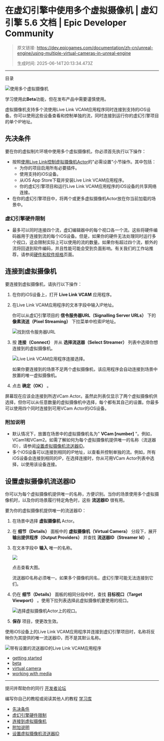 # 在虚幻引擎中使用多个虚拟摄像机 | 虚幻引擎 5.6 文档 | Epic Developer Community

> 原文链接: https://dev.epicgames.com/documentation/zh-cn/unreal-engine/using-multiple-virtual-cameras-in-unreal-engine
> 
> 生成时间: 2025-06-14T20:13:34.473Z

---

目录

![使用多个虚拟摄像机](https://dev.epicgames.com/community/api/documentation/image/d0563a02-e080-4e0f-b28b-9b2f7e04df26?resizing_type=fill&width=1920&height=335)

学习使用此**Beta**功能，但在发布产品中需要谨慎使用。

虚拟摄像机支持多个流使用Live Link VCAM应用程序同时连接到支持的iOS设备。你可以使用这些设备查看和控制单独的流，同时连接到运行你的虚幻引擎项目的单个IP地址。

## 先决条件

要在你的虚拟制片环境中使用多个虚拟摄像机，你必须首先执行以下操作：

-   按照[使用Live Link控制虚拟摄像机Actor](/documentation/zh-cn/unreal-engine/controlling-a-virtual-camera-actor-using-live-link-in-unreal-engine)的"必需设置"小节操作。其中包括：
    -   为你的项目启用所有必要插件。
    -   使用支持的iOS设备。
    -   从iOS App Store下载并安装Live Link VCAM应用程序。
    -   你的虚幻引擎项目和运行Live Link VCAM应用程序的iOS设备的共享网络连接。
-   在你的虚幻引擎项目中，将两个或更多虚拟摄像机Actor放在你当前加载的场景中。

### 虚幻引擎硬件限制

-   最多可以同时连接四个流，虚幻编辑器中的每个视口各一个流。这些将硬件编码器用于连接到流的每个iOS设备。但是，如果你的硬件无法处理同时运行多个视口，这会限制实际上可以使用的流的数量。如果你有超过四个流，额外的流将回退到软件编码，并且性能可能会受到负面影响。有关我们的工作站推荐，请参阅[硬件和软件规格](/documentation/404)页面。

## 连接到虚拟摄像机

要连接到虚拟摄像机，请执行以下操作：

1.  在你的iOS设备上，打开 **Live Link VCAM** 应用程序。
2.  在Live Link VCAM应用程序的文本字段中输入IP地址。
    
    你可以从虚幻引擎项目的 **信令服务器URL（Signalling Server URLs）** 下的 **像素流送（Pixel Streaming）** 下拉菜单中检索IP地址。
    
    ![找到信令服务器URL](https://d1iv7db44yhgxn.cloudfront.net/documentation/images/0497befc-4851-44e6-ab40-fec4f39c2f8e/signalling-server-urls.png)
    
3.  按 **连接（Connect）** 并从 **选择流送器（Select Streamer）** 列表中选择你想连接到的虚拟摄像机。
    
    ![Live Link VCAM应用程序连接选择。](https://d1iv7db44yhgxn.cloudfront.net/documentation/images/2b4fc67a-7e72-454a-9f6c-60669380de72/vcam-app-connect-to-vcam.png)
    
    如果你要连接到的场景不足两个虚拟摄像机，该应用程序会自动连接到场景中放置的唯一虚拟摄像机。
    
4.  点击 **确定（OK）** 。

屏幕现在应该会连接到所选VCam Actor。虽然此列表仅显示了两个虚拟摄像机供选择，但你可以从任意数量的虚拟摄像机中选择，每个都有其自己的设置。你最多可以使用四个同时连接到可用VCam Actor的iOS设备。

### 附加说明

-   默认情况下，放置在场景中的虚拟摄像机名为" **VCam \[number\]** "。例如，VCam1和VCam2。如需了解如何为每个虚拟摄像机提供唯一的名称（流送器ID），请参阅[设置虚拟摄像机流送器ID](/documentation/zh-cn/unreal-engine/using-multiple-virtual-cameras-in-unreal-engine#%E8%AE%BE%E7%BD%AE%E8%99%9A%E6%8B%9F%E6%91%84%E5%83%8F%E6%9C%BA%E6%B5%81%E9%80%81%E5%99%A8id)。
-   多个iOS设备可以连接到相同的IP地址，以查看并控制单独的流。例如，所有iOS设备会连接到相同的IP，在选择连接时，你从可用VCam Actor列表中选择，以使用该设备连接。

## 设置虚拟摄像机流送器ID

你可以为每个虚拟摄像机提供唯一的名称，方便识别。当你的场景使用多个虚拟摄像机时，以及你的场景履行特定角色时，这些 **流送器ID** 很有用。

要为你的虚拟摄像机提供唯一的流送器ID：

1.  在场景中选择 **虚拟摄像机** Actor。
2.  在 **细节（Details）** 面板中的 **虚拟摄像机（Virtual Camera）** 分段下，展开 **输出提供程序（Output Providers）** 并查找 **流送器ID（Streamer Id）** 。
3.  在文本字段中 **输入** 唯一的名称。
    
    [![](https://d1iv7db44yhgxn.cloudfront.net/documentation/images/677a08b4-47e2-4686-bad9-40d8168c6819/vcam-actor-streamer-id.png)](https://d1iv7db44yhgxn.cloudfront.net/documentation/images/677a08b4-47e2-4686-bad9-40d8168c6819/vcam-actor-streamer-id.png)
    
    点击查看大图。
    
    流送器ID名称必须唯一。如果多个摄像机同名，虚幻引擎可能无法连接到它们。
    
4.  仍在 **细节（Details）** 面板的相同分段中时，查找 **目标视口（Target Viewport）** 。使用下拉列表选择此虚拟摄像机要使用的视口。
    
    ![选择虚拟摄像机Actor上的视口。](https://d1iv7db44yhgxn.cloudfront.net/documentation/images/6544bf37-34c8-489d-a04b-c63819f684bf/vcam-actor-target-viewport.png)
5.  **保存** 项目，使更改生效。

使用iOS设备上的Live Link VCAM应用程序并连接到虚幻引擎项目时，名称将反映你为其提供的唯一流送器ID，而不是其默认名称。

![带有设置的流送器ID的Live Link VCAM应用程序](https://d1iv7db44yhgxn.cloudfront.net/documentation/images/b6bd497c-cdb1-46b6-96db-aee3344a9f3b/vcam-app-connect-to-named-vcam.png)

-   [getting started](https://dev.epicgames.com/community/search?query=getting%20started)
-   [beta](https://dev.epicgames.com/community/search?query=beta)
-   [virtual camera](https://dev.epicgames.com/community/search?query=virtual%20camera)
-   [working with media](https://dev.epicgames.com/community/search?query=working%20with%20media)

* * *

提问并帮助你的同行 [开发者论坛](https://forums.unrealengine.com/categories?tag=unreal-engine)

编写你自己的教程或阅读其他人的教程 [学习库](https://dev.epicgames.com/community/unreal-engine/learning)

-   [先决条件](/documentation/zh-cn/unreal-engine/using-multiple-virtual-cameras-in-unreal-engine#%E5%85%88%E5%86%B3%E6%9D%A1%E4%BB%B6)
-   [虚幻引擎硬件限制](/documentation/zh-cn/unreal-engine/using-multiple-virtual-cameras-in-unreal-engine#%E8%99%9A%E5%B9%BB%E5%BC%95%E6%93%8E%E7%A1%AC%E4%BB%B6%E9%99%90%E5%88%B6)
-   [连接到虚拟摄像机](/documentation/zh-cn/unreal-engine/using-multiple-virtual-cameras-in-unreal-engine#%E8%BF%9E%E6%8E%A5%E5%88%B0%E8%99%9A%E6%8B%9F%E6%91%84%E5%83%8F%E6%9C%BA)
-   [附加说明](/documentation/zh-cn/unreal-engine/using-multiple-virtual-cameras-in-unreal-engine#%E9%99%84%E5%8A%A0%E8%AF%B4%E6%98%8E)
-   [设置虚拟摄像机流送器ID](/documentation/zh-cn/unreal-engine/using-multiple-virtual-cameras-in-unreal-engine#%E8%AE%BE%E7%BD%AE%E8%99%9A%E6%8B%9F%E6%91%84%E5%83%8F%E6%9C%BA%E6%B5%81%E9%80%81%E5%99%A8id)